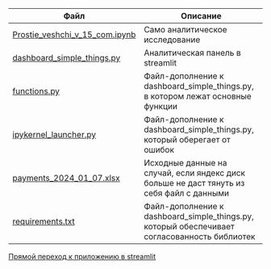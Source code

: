 | Файл| Описание|
|------|-----------|
|[Prostie_veshchi_v_15_com.ipynb](https://github.com/LKonyukova/Sipmle-things/blob/main/Prostie_veshchi_v_15_com.ipynb) | Само аналитическое исследование|
|[dashboard_simple_things.py](https://github.com/LKonyukova/Sipmle-things/blob/main/dashboard_simple_things.py) | Аналитическая панель в streamlit|
|[functions.py](https://github.com/LKonyukova/Sipmle-things/blob/main/functions.py) | Файл-дополнение к dashboard_simple_things.py, в котором лежат основные функции|
|[ipykernel_launcher.py](https://github.com/LKonyukova/Sipmle-things/blob/main/ipykernel_launcher.py) | Файл-дополнение к dashboard_simple_things.py, который оберегает от ошибок|
|[payments_2024_01_07.xlsx](https://github.com/LKonyukova/Sipmle-things/blob/main/payments_2024_01_07.xlsx) | Исходные данные на случай, если яндекс диск больше не даст тянуть из себя файл с данными|
|[requirements.txt](https://github.com/LKonyukova/Sipmle-things/blob/main/requirements.txt) | Файл-дополнение к dashboard_simple_things.py, который обеспечивает согласованность библиотек|

[Прямой переход к приложению в streamlit](https://sipmle-things-bhuipj98x34ws8kuillic2.streamlit.app/?embed_options=light_theme)
